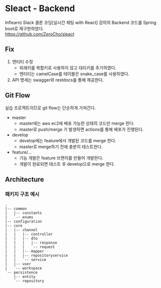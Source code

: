 # Sleact - Backend

Inflearn) Slack 클론 코딩[실시간 채팅 with React] 강의의 Backend 코드를 Spring boot로 재구현하였다.<br /> 
https://github.com/ZeroCho/sleact

## Fix

1. 엔티티 수정
    - 외래키를 복합키로 사용하지 않고 대리키를 추가하였다. 
    - 엔티티는 camelCase를 테이블은 snake_case를 사용하였다.
2. API 명세는 swagger와 restdocs를 통해 제공한다.

## Git Flow

실습 프로젝트이므로 git flow는 단순하게 가져간다.

- master
    - master에는 aws ec2에 배포 가능한 상태의 코드만 merge 한다.
    - master로 push/merge 가 발생하면 actions를 통해 배포가 진행된다. 
- develop
    - develop에는 feature에서 개발된 코드를 merge 한다.
    - master로 merge하기 전에 충분히 테스트한다.
- feature/...
    - 기능 개발은 feature 브랜치를 만들어 개발한다.
    - 개발이 완료되면 테스트 후 develop으로 merge 한다.

## Architecture

### 패키지 구조 예시

```
.
|-- common
|   |-- constants
|   `-- enums
|-- configuration
|-- core
|   |-- channel
|   |   |-- controller
|   |   |-- dto
|   |   |   |-- response
|   |   |   `-- request
|   |   |-- mapper
|   |   |-- repositoryservice
|   |   `-- service
|   |-- user
|   `-- workspace
`-- persistence
    |-- entity
    `-- repository
```
